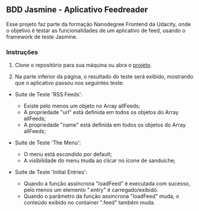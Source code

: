 ## BDD Jasmine - Aplicativo Feedreader
Esse projeto faz parte da formação Nanodegree Frontend da Udacity, onde o objetivo é testar as funcionalidades de um aplicativo de feed, usando o framework de teste Jasmine.

### Instruções

1. Clone o repositório para sua máquina ou abra o [projeto](https://alinealvesvianna.github.io/frontend-nanodegree-feedreader/).

2. Na parte inferior da página, o resultado do teste será exibido, mostrando que o aplicativo passou nos seguintes teste:

  * Suite de Teste 'RSS Feeds':
    * Existe pelo menos um objeto no Array allFeeds;
    * A propriedade "url" está definida em todos os objetos do Array allFeeds;
    * A propriedade "name" está definida em todos os objetos do Array allFeeds;

  * Suite de Teste 'The Menu':
    * O menu está escondido por default;
    * A visibilidade do menu muda ao clicar no ícone de sanduíche;

  * Suite de Teste 'Initial Entries':  
    * Quando a função assíncrona "loadFeed" é executada com sucesso, pelo menos um elemento ".entry" é carregado/exibido.
    * Quando o parâmetro da função assíncrona "loadFeed" muda, o conteúdo exibido no container ".feed" também muda.
